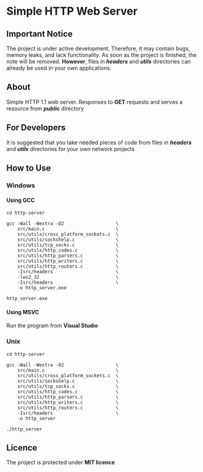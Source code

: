 # Simple HTTP Web Server

## Important Notice
The project is under active development. Therefore, it may contain bugs, memory leaks, and lack functionality. As soon as the project is finished, the note will be removed. **However**, files in **_headers_** and **_utils_** directories can already be used in your own applications.

## About
Simple HTTP 1.1 web server. Responses to **GET** requests and serves a resource from **_public_** directory

## For Developers
It is suggested that you take needed pieces of code from files in **_headers_** and **_utils_** directories for your own network projects

## How to Use

### Windows
#### Using GCC
```
cd http-server
```

```
gcc -Wall -Wextra -O2                   \
    src/main.c                          \
    src/utils/cross_platform_sockets.c  \
    src/utils/sockshelp.c               \
    src/utils/tcp_socks.c               \
    src/utils/http_codes.c              \
    src/utils/http_parsers.c            \
    src/utils/http_writers.c            \
    src/utils/http_routers.c            \
    -Isrc/headers                       \
    -lws2_32                            \
    -Isrc/headers                       \
    -o http_server.exe
```

```
http_server.exe
```

#### Using MSVC
Run the program from **Visual Studio**

### Unix
```
cd http-server
```

```
gcc -Wall -Wextra -O2                   \
    src/main.c                          \
    src/utils/cross_platform_sockets.c  \
    src/utils/sockshelp.c               \
    src/utils/tcp_socks.c               \
    src/utils/http_codes.c              \
    src/utils/http_parsers.c            \
    src/utils/http_writers.c            \
    src/utils/http_routers.c            \
    -Isrc/headers                       \
    -o http_server
```

```
./http_server
```

## Licence
The project is protected under **MIT licence**
